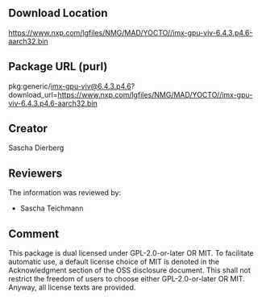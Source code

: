 ## Download Location

https://www.nxp.com/lgfiles/NMG/MAD/YOCTO//imx-gpu-viv-6.4.3.p4.6-aarch32.bin

## Package URL (purl)

pkg:generic/imx-gpu-viv@6.4.3.p4.6?download_url=https://www.nxp.com/lgfiles/NMG/MAD/YOCTO//imx-gpu-viv-6.4.3.p4.6-aarch32.bin

## Creator

Sascha Dierberg

## Reviewers

The information was reviewed by:

* Sascha Teichmann

## Comment

This package is dual licensed under GPL-2.0-or-later OR MIT.
To facilitate automatic use, a default license choice of MIT
is denoted in the Acknowledgment section of the OSS disclosure document. 
This shall not restrict the freedom of users to choose either
GPL-2.0-or-later OR MIT. Anyway, all license texts are provided.
